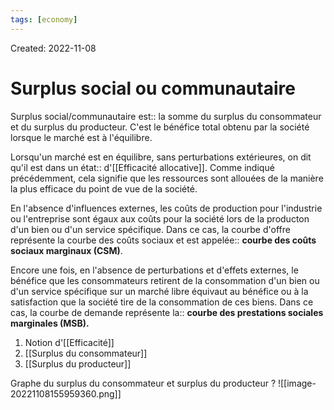 ```yaml
---
tags: [economy]
---
```

Created: 2022-11-08

# Surplus social ou communautaire
Surplus social/communautaire est:: la somme du surplus du consommateur et du surplus du producteur. C'est le bénéfice total obtenu par la société lorsque le marché est à l'équilibre.
<!--SR:!2024-03-31,160,208-->

Lorsqu'un marché est en équilibre, sans perturbations extérieures, on dit qu'il est dans un état:: d'[[Efficacité allocative]]. Comme indiqué précédemment, cela signifie que les ressources sont allouées de la manière la plus efficace du point de vue de la société.
<!--SR:!2024-05-04,106,205-->


En l'absence d'influences externes, les coûts de production pour l'industrie ou l'entreprise sont égaux aux coûts pour la société lors de la producton d'un bien ou d'un service spécifique. Dans ce cas, la courbe d'offre représente la courbe des coûts sociaux et est appelée:: **courbe des coûts sociaux marginaux (CSM)**.
<!--SR:!2024-02-19,89,225-->

Encore une fois, en l'absence de perturbations et d'effets externes, le bénéfice que les consommateurs retirent de la consommation d'un bien ou d'un service spécifique sur un marché libre équivaut au bénéfice ou à la satisfaction que la société tire de la consommation de ces biens. Dans ce cas, la courbe de demande représente la:: **courbe des prestations sociales marginales (MSB).**
<!--SR:!2024-11-06,408,228-->

1. Notion d'[[Efficacité]]
2. [[Surplus du consommateur]]
3. [[Surplus du producteur]]


Graphe du surplus du consommateur et surplus du producteur
?
![[image-20221108155959360.png]]
<!--SR:!2024-04-21,144,210-->

